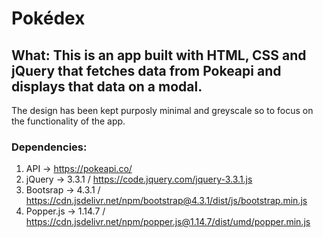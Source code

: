 # Pokédex

## What: This is an app built with HTML, CSS and jQuery that fetches data from Pokeapi and displays that data on a modal.

The design has been kept purposly minimal and greyscale so to focus on the functionality of the app.

### Dependencies:

1. API -> https://pokeapi.co/
2. jQuery -> 3.3.1 / https://code.jquery.com/jquery-3.3.1.js
3. Bootsrap -> 4.3.1 / https://cdn.jsdelivr.net/npm/bootstrap@4.3.1/dist/js/bootstrap.min.js
4. Popper.js -> 1.14.7 / https://cdn.jsdelivr.net/npm/popper.js@1.14.7/dist/umd/popper.min.js